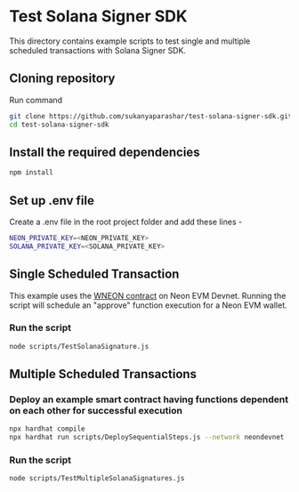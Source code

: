 # Test Solana Signer SDK

This directory contains example scripts to test single and multiple scheduled transactions with Solana Signer SDK.

## Cloning repository

Run command

```sh
git clone https://github.com/sukanyaparashar/test-solana-signer-sdk.git
cd test-solana-signer-sdk
```

## Install the required dependencies

```sh
npm install
```

## Set up .env file

Create a .env file in the root project folder and add these lines -

```sh
NEON_PRIVATE_KEY=<NEON_PRIVATE_KEY>
SOLANA_PRIVATE_KEY=<SOLANA_PRIVATE_KEY>
```

## Single Scheduled Transaction

This example uses the [WNEON contract](https://neon-devnet.blockscout.com/address/0x11adC2d986E334137b9ad0a0F290771F31e9517F) on Neon EVM Devnet. Running the script will schedule an "approve" function execution for a Neon EVM wallet.

### Run the script

```sh
node scripts/TestSolanaSignature.js
```

## Multiple Scheduled Transactions

### Deploy an example smart contract having functions dependent on each other for successful execution

```sh
npx hardhat compile
npx hardhat run scripts/DeploySequentialSteps.js --network neondevnet
```

### Run the script

```sh
node scripts/TestMultipleSolanaSignatures.js
```
